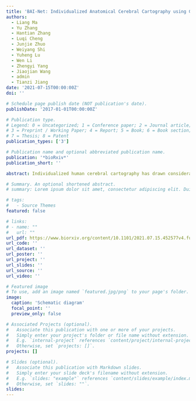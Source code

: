 ```yaml
---
title: 'BAI-Net: Individualized Anatomical Cerebral Cartography using Graph Convolutional Network'
authors:
  - Liang Ma
  - Yu Zhang
  - Hantian Zhang
  - Luqi Cheng
  - Junjie Zhuo
  - Weiyang Shi
  - Yuheng Lu
  - Wen Li
  - Zhengyi Yang
  - Jiaojian Wang
  - admin
  - Tianzi Jiang
date: '2021-07-15T00:00:00Z'
doi: ''

# Schedule page publish date (NOT publication's date).
publishDate: '2017-01-01T00:00:00Z'

# Publication type.
# Legend: 0 = Uncategorized; 1 = Conference paper; 2 = Journal article;
# 3 = Preprint / Working Paper; 4 = Report; 5 = Book; 6 = Book section;
# 7 = Thesis; 8 = Patent
publication_types: ['3']

# Publication name and optional abbreviated publication name.
publication: '*bioRxiv*'
publication_short: ''

abstract: Individualized human cerebral cartography has drawn considerable attention in neuroscience research. Many challenges remain, mainly due to large individual variability in brain morphology, connectivity and function. We developed a new tool called brain atlas individualization network (BAI-Net) that automatically parcels individual cerebral cortex into segregated areas using structural and diffusion MRIs. The presented method integrates the group priors into the loss function of graph convolution network, learns the connectivity context of anatomical fingerprints for each area, and consequently provides reliable and explainable individual-specific topography across multiple sessions and different scanners. The BAI-Net model not only captures high variations across individual brains while maintaining high consistency with the priors in the group level, demonstrating high heritability in a twin study, but also shows high associations with behaviors in a cognitive battery. Our method shows high potentials in the field of precision medicine including the diagnosis and treatment of neurological disorders.

# Summary. An optional shortened abstract.
# summary: Lorem ipsum dolor sit amet, consectetur adipiscing elit. Duis posuere tellus ac convallis placerat. Proin tincidunt magna sed ex sollicitudin condimentum.

# tags:
#   - Source Themes
featured: false

# links:
# - name: ""
#   url: ""
url_pdf: https://www.biorxiv.org/content/10.1101/2021.07.15.452577v4.full
url_code: ''
url_dataset: ''
url_poster: ''
url_project: ''
url_slides: ''
url_source: ''
url_video: ''

# Featured image
# To use, add an image named `featured.jpg/png` to your page's folder.
image:
  caption: 'Schematic diagram'
  focal_point: ''
  preview_only: false

# Associated Projects (optional).
#   Associate this publication with one or more of your projects.
#   Simply enter your project's folder or file name without extension.
#   E.g. `internal-project` references `content/project/internal-project/index.md`.
#   Otherwise, set `projects: []`.
projects: []

# Slides (optional).
#   Associate this publication with Markdown slides.
#   Simply enter your slide deck's filename without extension.
#   E.g. `slides: "example"` references `content/slides/example/index.md`.
#   Otherwise, set `slides: ""`.
slides:
---
```

